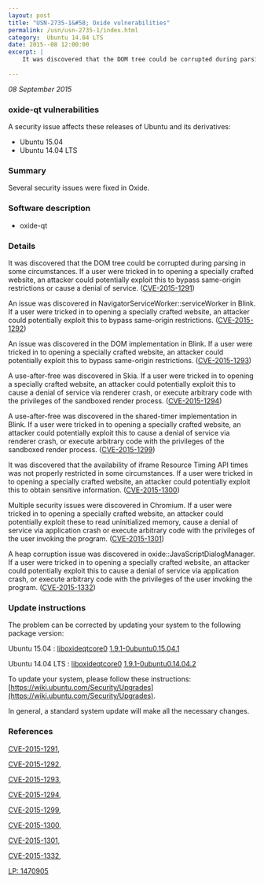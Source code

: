 ```yaml
---
layout: post
title: "USN-2735-1&#58; Oxide vulnerabilities"
permalink: /usn/usn-2735-1/index.html
category:  Ubuntu 14.04 LTS
date: 2015--08 12:00:00
excerpt: |
    It was discovered that the DOM tree could be corrupted during parsing in some circumstances. If a user were tricked in to opening a specially crafted website, an attacker could potentially exploit this to bypass same-origin restrictions or cause a denial of service. ([CVE-2015-1291](http://people.ubuntu.com/~ubuntu-security/cve/CVE-2015-1291))
    
--- 
```

 
 

*08 September 2015*

### oxide-qt vulnerabilities

A security issue affects these releases of Ubuntu and its derivatives:

* Ubuntu 15.04
* Ubuntu 14.04 LTS

### Summary

Several security issues were fixed in Oxide. 

### Software description

* oxide-qt 

### Details

It was discovered that the DOM tree could be corrupted during parsing in some circumstances. If a user were tricked in to opening a specially crafted website, an attacker could potentially exploit this to bypass same-origin restrictions or cause a denial of service. ([CVE-2015-1291](http://people.ubuntu.com/~ubuntu-security/cve/CVE-2015-1291))

An issue was discovered in NavigatorServiceWorker::serviceWorker in Blink. If a user were tricked in to opening a specially crafted website, an attacker could potentially exploit this to bypass same-origin restrictions. ([CVE-2015-1292](http://people.ubuntu.com/~ubuntu-security/cve/CVE-2015-1292))

An issue was discovered in the DOM implementation in Blink. If a user were tricked in to opening a specially crafted website, an attacker could potentially exploit this to bypass same-origin restrictions. ([CVE-2015-1293](http://people.ubuntu.com/~ubuntu-security/cve/CVE-2015-1293))

A use-after-free was discovered in Skia. If a user were tricked in to opening a specially crafted website, an attacker could potentially exploit this to cause a denial of service via renderer crash, or execute arbitrary code with the privileges of the sandboxed render process. ([CVE-2015-1294](http://people.ubuntu.com/~ubuntu-security/cve/CVE-2015-1294))

A use-after-free was discovered in the shared-timer implementation in Blink. If a user were tricked in to opening a specially crafted website, an attacker could potentially exploit this to cause a denial of service via renderer crash, or execute arbitrary code with the privileges of the sandboxed render process. ([CVE-2015-1299](http://people.ubuntu.com/~ubuntu-security/cve/CVE-2015-1299))

It was discovered that the availability of iframe Resource Timing API times was not properly restricted in some circumstances. If a user were tricked in to opening a specially crafted website, an attacker could potentially exploit this to obtain sensitive information. ([CVE-2015-1300](http://people.ubuntu.com/~ubuntu-security/cve/CVE-2015-1300))

Multiple security issues were discovered in Chromium. If a user were tricked in to opening a specially crafted website, an attacker could potentially exploit these to read uninitialized memory, cause a denial of service via application crash or execute arbitrary code with the privileges of the user invoking the program. ([CVE-2015-1301](http://people.ubuntu.com/~ubuntu-security/cve/CVE-2015-1301))

A heap corruption issue was discovered in oxide::JavaScriptDialogManager. If a user were tricked in to opening a specially crafted website, an attacker could potentially exploit this to cause a denial of service via application crash, or execute arbitrary code with the privileges of the user invoking the program. ([CVE-2015-1332](http://people.ubuntu.com/~ubuntu-security/cve/CVE-2015-1332)) 

### Update instructions

The problem can be corrected by updating your system to the following package version:

Ubuntu 15.04
 : [liboxideqtcore0](https://launchpad.net/ubuntu/+source/oxide-qt) <span> [1.9.1-0ubuntu0.15.04.1](https://launchpad.net/ubuntu/+source/oxide-qt/1.9.1-0ubuntu0.15.04.1) </span> 

Ubuntu 14.04 LTS
 : [liboxideqtcore0](https://launchpad.net/ubuntu/+source/oxide-qt) <span> [1.9.1-0ubuntu0.14.04.2](https://launchpad.net/ubuntu/+source/oxide-qt/1.9.1-0ubuntu0.14.04.2) </span> 

To update your system, please follow these instructions: [https://wiki.ubuntu.com/Security/Upgrades](https://wiki.ubuntu.com/Security/Upgrades).

In general, a standard system update will make all the necessary changes. 

### References

 
 [CVE-2015-1291](http://people.ubuntu.com/~ubuntu-security/cve/CVE-2015-1291), 

 [CVE-2015-1292](http://people.ubuntu.com/~ubuntu-security/cve/CVE-2015-1292), 

 [CVE-2015-1293](http://people.ubuntu.com/~ubuntu-security/cve/CVE-2015-1293), 

 [CVE-2015-1294](http://people.ubuntu.com/~ubuntu-security/cve/CVE-2015-1294), 

 [CVE-2015-1299](http://people.ubuntu.com/~ubuntu-security/cve/CVE-2015-1299), 

 [CVE-2015-1300](http://people.ubuntu.com/~ubuntu-security/cve/CVE-2015-1300), 

 [CVE-2015-1301](http://people.ubuntu.com/~ubuntu-security/cve/CVE-2015-1301), 

 [CVE-2015-1332](http://people.ubuntu.com/~ubuntu-security/cve/CVE-2015-1332), 

 [LP: 1470905](https://launchpad.net/bugs/1470905)
 

